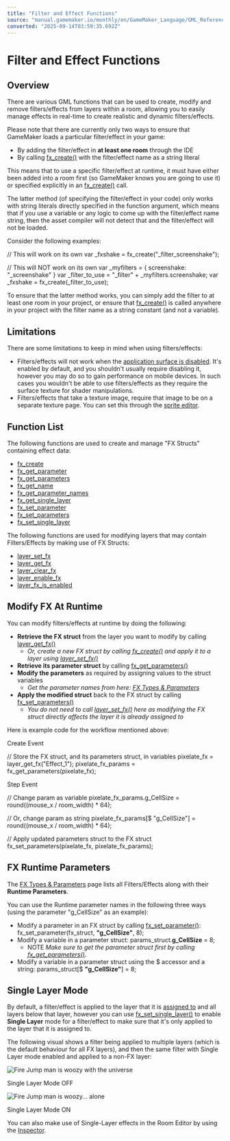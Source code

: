 ```yaml
---
title: "Filter and Effect Functions"
source: "manual.gamemaker.io/monthly/en/GameMaker_Language/GML_Reference/Asset_Management/Rooms/Filter_Effect_Layers/Filter_Effect_Functions.htm"
converted: "2025-09-14T03:59:35.692Z"
---
```


# Filter and Effect Functions

## Overview

There are various GML functions that can be used to create, modify and remove filters/effects from layers within a room, allowing you to easily manage effects in real-time to create realistic and dynamic filters/effects.

Please note that there are currently only two ways to ensure that GameMaker loads a particular filter/effect in your game:

-   By adding the filter/effect in **at least one room** through the IDE
-   By calling [fx\_create()](fx_create.md) with the filter/effect name as a string literal

This means that to use a specific filter/effect at runtime, it must have either been added into a room first (so GameMaker knows you are going to use it) or specified explicitly in an [fx\_create()](fx_create.md) call.

The latter method (of specifying the filter/effect in your code) only works with string literals directly specified in the function argument, which means that if you use a variable or any logic to come up with the filter/effect name string, then the asset compiler will not detect that and the filter/effect will not be loaded.

Consider the following examples:

// This will work on its own
var \_fxshake = fx\_create("\_filter\_screenshake");

// This will NOT work on its own
var \_myfilters = { screenshake: "\_screenshake" }
var \_filter\_to\_use = "\_filter" + \_myfilters.screenshake;
var \_fxshake = fx\_create(\_filter\_to\_use);

To ensure that the latter method works, you can simply add the filter to at least one room in your project, or ensure that [fx\_create()](fx_create.md) is called anywhere in your project with the filter name as a string constant (and not a variable).

## Limitations

There are some limitations to keep in mind when using filters/effects:

-   Filters/effects will not work when the [application surface is disabled](../../../Drawing/Surfaces/application_surface_enable.md). It's enabled by default, and you shouldn't usually require disabling it, however you may do so to gain performance on mobile devices. In such cases you wouldn't be able to use filters/effects as they require the surface texture for shader manipulations.
-   Filters/effects that take a texture image, require that image to be on a separate texture page. You can set this through the [sprite editor](../../../../../../../../The_Asset_Editors/Sprites.md).

## Function List

The following functions are used to create and manage "FX Structs" containing effect data:

-   [fx\_create](fx_create.md)
-   [fx\_get\_parameter](fx_get_parameter.md)
-   [fx\_get\_parameters](fx_get_parameters.md)
-   [fx\_get\_name](fx_get_name.md)
-   [fx\_get\_parameter\_names](fx_get_parameter_names.md)
-   [fx\_get\_single\_layer](fx_get_single_layer.md)
-   [fx\_set\_parameter](fx_set_parameter.md)
-   [fx\_set\_parameters](fx_set_parameters.md)
-   [fx\_set\_single\_layer](fx_set_single_layer.md)

The following functions are used for modifying layers that may contain Filters/Effects by making use of FX Structs:

-   [layer\_set\_fx](layer_set_fx.md)
-   [layer\_get\_fx](layer_get_fx.md)
-   [layer\_clear\_fx](layer_clear_fx.md)
-   [layer\_enable\_fx](layer_enable_fx.md)
-   [layer\_fx\_is\_enabled](layer_fx_is_enabled.md)

## Modify FX At Runtime

You can modify filters/effects at runtime by doing the following:

-   **Retrieve the FX struct** from the layer you want to modify by calling [layer\_get\_fx()](layer_get_fx.md)
    -   _Or, create a new FX struct by calling [fx\_create()](fx_create.md) and apply it to a layer using [layer\_set\_fx()](layer_set_fx.md)_
-   **Retrieve its parameter struct** by calling [fx\_get\_parameters()](fx_get_parameters.md)
-   **Modify the parameters** as required by assigning values to the struct variables
    -   _Get the parameter names from here: [FX Types & Parameters](../../../../../../../../The_Asset_Editors/Room_Properties/FX/All_Filter_Effect_Types.md)_
-   **Apply the modified struct** back to the FX struct by calling [fx\_set\_parameters()](fx_set_parameters.md)
    -   _You do not need to call [layer\_set\_fx()](layer_set_fx.md) here as modifying the FX struct directly affects the layer it is already assigned to_

Here is example code for the workflow mentioned above:

Create Event

// Store the FX struct, and its parameters struct, in variables
pixelate\_fx = layer\_get\_fx("Effect\_1");
pixelate\_fx\_params = fx\_get\_parameters(pixelate\_fx);

Step Event

// Change param as variable
pixelate\_fx\_params.g\_CellSize = round((mouse\_x / room\_width) \* 64);

// Or, change param as string
pixelate\_fx\_params\[$ "g\_CellSize"\] = round((mouse\_x / room\_width) \* 64);

// Apply updated parameters struct to the FX struct
fx\_set\_parameters(pixelate\_fx, pixelate\_fx\_params);

## FX Runtime Parameters

The [FX Types & Parameters](../../../../../../../../The_Asset_Editors/Room_Properties/FX/All_Filter_Effect_Types.md) page lists all Filters/Effects along with their **Runtime Parameters**.

You can use the Runtime parameter names in the following three ways (using the parameter "g\_CellSize" as an example):

-   Modify a parameter in an FX struct by calling [fx\_set\_parameter()](fx_set_parameter.md): fx\_set\_parameter(fx\_struct, **"g\_CellSize"**, 8);
-   Modify a variable in a parameter struct: params\_struct.**g\_CellSize** = 8;
    -   NOTE _Make sure to get the parameter struct first by calling [fx\_get\_parameters()](fx_get_parameters.md)._
-   Modify a variable in a parameter struct using the $ accessor and a string: params\_struct\[$ **"g\_CellSize"**\] = 8;

## Single Layer Mode

By default, a filter/effect is applied to the layer that it is [assigned to](layer_set_fx.md) and all layers below that layer, however you can use [fx\_set\_single\_layer()](fx_set_single_layer.md) to enable **Single Layer** mode for a filter/effect to make sure that it's only applied to the layer that it is assigned to.

The following visual shows a filter being applied to multiple layers (which is the default behaviour for all FX layers), and then the same filter with Single Layer mode enabled and applied to a non-FX layer:

![Fire Jump man is woozy with the universe](../../../../../assets/Images/Scripting_Reference/GML/Reference/Rooms/FX_single_layer_off.png "Fire Jump man is woozy with the universe")

Single Layer Mode OFF

![Fire Jump man is woozy... alone](../../../../../assets/Images/Scripting_Reference/GML/Reference/Rooms/FX_single_layer_on.png "Fire Jump man is woozy... alone")

Single Layer Mode ON

You can also make use of Single-Layer effects in the Room Editor by using the [Inspector](../../../../../../../../IDE_Tools/The_Inspector.md).